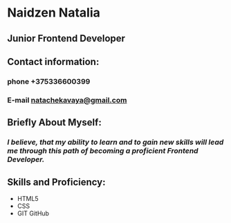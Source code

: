 # Naidzen Natalia

## Junior Frontend Developer

## Contact information:

### phone +375336600399

### E-mail [natachekavaya@gmail.com](natachekavaya77@gmail.com)

## Briefly About Myself:

### _I believe, that my ability to learn and to gain new skills will lead me through this path of becoming a proficient Frontend Developer._

## Skills and Proficiency:

- HTML5
- CSS
- GIT GitHub
